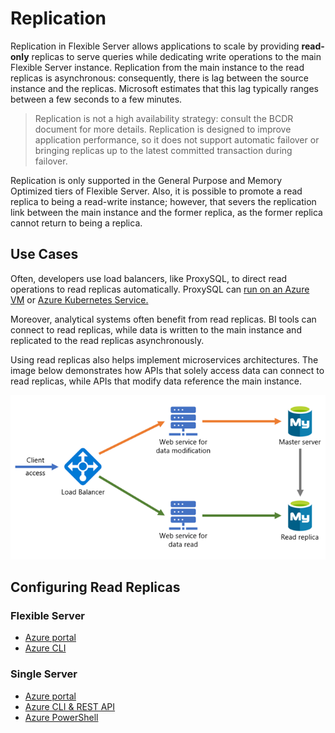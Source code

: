 # Replication

Replication in Flexible Server allows applications to scale by providing **read-only** replicas to serve queries while dedicating write operations to the main Flexible Server instance. Replication from the main instance to the read replicas is asynchronous: consequently, there is lag between the source instance and the replicas. Microsoft estimates that this lag typically ranges between a few seconds to a few minutes.

> Replication is not a high availability strategy: consult the BCDR document for more details. Replication is designed to improve application performance, so it does not support automatic failover or bringing replicas up to the latest committed transaction during failover.

Replication is only supported in the General Purpose and Memory Optimized tiers of Flexible Server. Also, it is possible to promote a read replica to being a read-write instance; however, that severs the replication link between the main instance and the former replica, as the former replica cannot return to being a replica.

## Use Cases

Often, developers use load balancers, like ProxySQL, to direct read operations to read replicas automatically. ProxySQL can [run on an Azure VM](https://techcommunity.microsoft.com/t5/azure-database-for-mysql-blog/load-balance-read-replicas-using-proxysql-in-azure-database-for/ba-p/880042) or [Azure Kubernetes Service.](https://techcommunity.microsoft.com/t5/azure-database-for-mysql-blog/deploy-proxysql-as-a-service-on-kubernetes-using-azure-database/ba-p/1105959)

Moreover, analytical systems often benefit from read replicas. BI tools can connect to read replicas, while data is written to the main instance and replicated to the read replicas asynchronously.

Using read replicas also helps implement microservices architectures. The image below demonstrates how APIs that solely access data can connect to read replicas, while APIs that modify data reference the main instance.

![This image demonstrates a possible microservices architecture with MySQL read replicas.](./media/microservices-with-replication.png "Possible microservices architecture")

## Configuring Read Replicas

### Flexible Server

- [Azure portal](https://docs.microsoft.com/azure/mysql/flexible-server/how-to-read-replicas-portal)
- [Azure CLI](https://docs.microsoft.com/azure/mysql/flexible-server/how-to-read-replicas-cli)

### Single Server

- [Azure portal](https://docs.microsoft.com/azure/mysql/howto-read-replicas-portal)
- [Azure CLI & REST API](https://docs.microsoft.com/azure/mysql/howto-read-replicas-cli)
- [Azure PowerShell](https://docs.microsoft.com/azure/mysql/howto-read-replicas-powershell)
